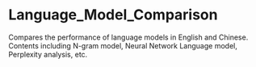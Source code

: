 # Language_Model_Comparison
Compares the performance of language models in English and Chinese. Contents including N-gram model, Neural Network Language model, Perplexity analysis, etc.
